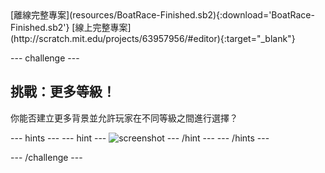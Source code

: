 <div class="p-hero-buttons">
  [離線完整專案](resources/BoatRace-Finished.sb2){:download='BoatRace-Finished.sb2'}
  [線上完整專案](http://scratch.mit.edu/projects/63957956/#editor){:target="_blank"}
</div>

--- challenge ---

## 挑戰：更多等級！
你能否建立更多背景並允許玩家在不同等級之間進行選擇？

--- hints ---
--- hint ---
![screenshot](images/boat-levels-blocks.png)
--- /hint ---
--- /hints ---

--- /challenge ---




